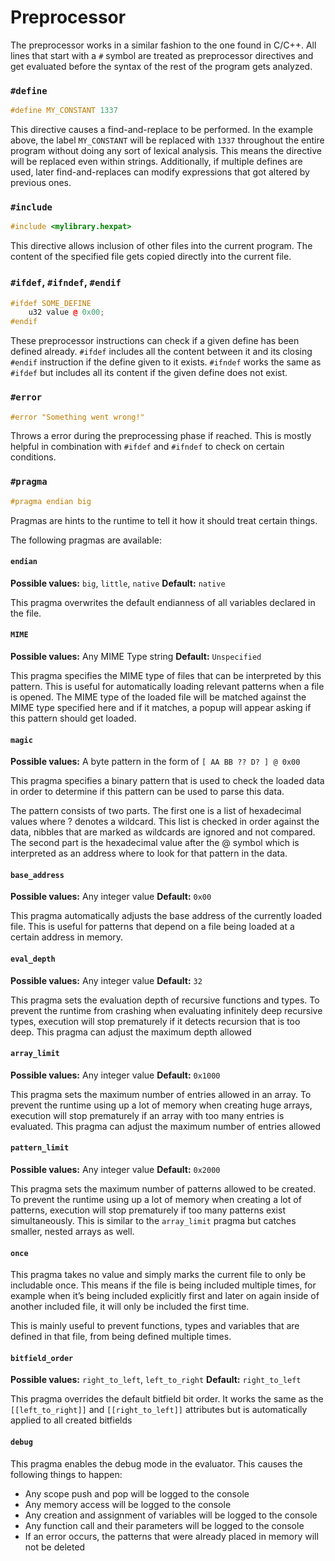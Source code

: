 # Preprocessor

The preprocessor works in a similar fashion to the one found in C/C++. All lines that start with a `#` symbol are treated as preprocessor directives and get evaluated before the syntax of the rest of the program gets analyzed.

### `#define`

```cpp
#define MY_CONSTANT 1337
```

This directive causes a find-and-replace to be performed. In the example above, the label `MY_CONSTANT` will be replaced with `1337` throughout the entire program without doing any sort of lexical analysis. This means the directive will be replaced even within strings. Additionally, if multiple defines are used, later find-and-replaces can modify expressions that got altered by previous ones.

### `#include`

```cpp
#include <mylibrary.hexpat>
```

This directive allows inclusion of other files into the current program. The content of the specified file gets copied directly into the current file.

### `#ifdef`, `#ifndef`, `#endif`

```cpp
#ifdef SOME_DEFINE
    u32 value @ 0x00;
#endif
```

These preprocessor instructions can check if a given define has been defined already. `#ifdef` includes all the content between it and its closing `#endif` instruction if the define given to it exists. `#ifndef` works the same as `#ifdef` but includes all its content if the given define does not exist.

### `#error`

```cpp
#error "Something went wrong!"
```

Throws a error during the preprocessing phase if reached. This is mostly helpful in combination with `#ifdef` and `#ifndef` to check on certain conditions.

### `#pragma`

```cpp
#pragma endian big
```

Pragmas are hints to the runtime to tell it how it should treat certain things.

The following pragmas are available:

#### `endian`

**Possible values:** `big`, `little`, `native` **Default:** `native`

This pragma overwrites the default endianness of all variables declared in the file.

#### `MIME`

**Possible values:** Any MIME Type string **Default:** `Unspecified`

This pragma specifies the MIME type of files that can be interpreted by this pattern. This is useful for automatically loading relevant patterns when a file is opened. The MIME type of the loaded file will be matched against the MIME type specified here and if it matches, a popup will appear asking if this pattern should get loaded.

#### `magic`

**Possible values:** A byte pattern in the form of `[ AA BB ?? D? ] @ 0x00`

This pragma specifies a binary pattern that is used to check the loaded data in order to determine if this pattern can be used to parse this data.

The pattern consists of two parts. The first one is a list of hexadecimal values where ? denotes a wildcard. This list is checked in order against the data, nibbles that are marked as wildcards are ignored and not compared. The second part is the hexadecimal value after the @ symbol which is interpreted as an address where to look for that pattern in the data.

#### `base_address`

**Possible values:** Any integer value **Default:** `0x00`

This pragma automatically adjusts the base address of the currently loaded file. This is useful for patterns that depend on a file being loaded at a certain address in memory.

#### `eval_depth`

**Possible values:** Any integer value **Default:** `32`

This pragma sets the evaluation depth of recursive functions and types. To prevent the runtime from crashing when evaluating infinitely deep recursive types, execution will stop prematurely if it detects recursion that is too deep. This pragma can adjust the maximum depth allowed

#### `array_limit`

**Possible values:** Any integer value **Default:** `0x1000`

This pragma sets the maximum number of entries allowed in an array. To prevent the runtime using up a lot of memory when creating huge arrays, execution will stop prematurely if an array with too many entries is evaluated. This pragma can adjust the maximum number of entries allowed

#### `pattern_limit`

**Possible values:** Any integer value **Default:** `0x2000`

This pragma sets the maximum number of patterns allowed to be created. To prevent the runtime using up a lot of memory when creating a lot of patterns, execution will stop prematurely if too many patterns exist simultaneously. This is similar to the `array_limit` pragma but catches smaller, nested arrays as well.

#### `once`

This pragma takes no value and simply marks the current file to only be includable once. This means if the file is being included multiple times, for example when it’s being included explicitly first and later on again inside of another included file, it will only be included the first time.

This is mainly useful to prevent functions, types and variables that are defined in that file, from being defined multiple times.

#### `bitfield_order`

**Possible values:** `right_to_left`, `left_to_right` **Default:** `right_to_left`

This pragma overrides the default bitfield bit order. It works the same as the `[[left_to_right]]` and `[[right_to_left]]` attributes but is automatically applied to all created bitfields

#### `debug`

This pragma enables the debug mode in the evaluator. This causes the following things to happen:

* Any scope push and pop will be logged to the console
* Any memory access will be logged to the console
* Any creation and assignment of variables will be logged to the console
* Any function call and their parameters will be logged to the console
* If an error occurs, the patterns that were already placed in memory will not be deleted
